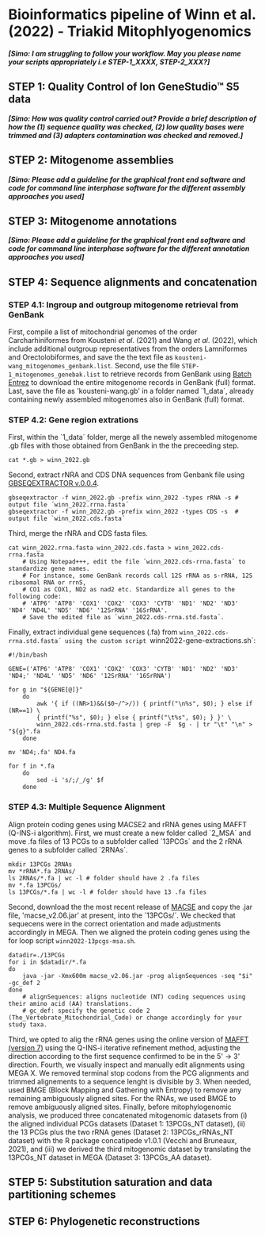 # Bioinformatics pipeline of Winn et al. (2022) - Triakid Mitophlyogenomics
***[Simo: I am struggling to follow your workflow. May you please name your scripts appropriately i.e STEP-1_XXXX, STEP-2_XXX?]***

## STEP 1: Quality Control of Ion GeneStudio™ S5 data

***[Simo: How was quality control carried out? Provide a brief description of how the (1) sequence quality was checked, (2) low quality bases were trimmed and (3) adapters contamination was checked and removed.]***

## STEP 2: Mitogenome assemblies  

***[Simo: Please add a guideline for the graphical front end software and code for command line interphase software for the different assembly approaches you used]***

## STEP 3: Mitogenome annotations

***[Simo: Please add a guideline for the graphical front end software and code for command line interphase software for the different annotation approaches you used]***

## STEP 4: Sequence alignments and concatenation

### STEP 4.1: Ingroup and outgroup mitogenome retrieval from GenBank 
First, compile a list of mitochondrial genomes of the order Carcharhiniformes from Kousteni *et al*. (2021) and Wang *et al*. (2022), which include additional outgroup representatives from the orders Lamniformes and Orectolobiformes, and save the the text file as `kousteni-wang_mitogenomes_genbank.list`. Second, use the file `STEP-1_mitogenomes_genebak.list` to retrieve records from GenBank using [Batch Entrez](https://www.ncbi.nlm.nih.gov/sites/batchentrez) to download the entire mitogenome records in GenBank (full) format. Last, save the file as 'kousteni-wang.gb' in a folder named `1_data´, already containing newly assembled mitogenomes also in GenBank (full) format.

### STEP 4.2: Gene region extrations
First, within the `1_data´ folder, merge all the newely assembled mitogenome .gb files with those obtained from GenBank in the the preceeding step.
```
cat *.gb > winn_2022.gb
```
Second, extract rNRA and CDS DNA sequences from Genbank file using [GBSEQEXTRACTOR v.0.0.4](https://github.com/linzhi2013/gbseqextractor).
```
gbseqextractor -f winn_2022.gb -prefix winn_2022 -types rRNA -s # output file ´winn_2022.rrna.fasta´
gbseqextractor -f winn_2022.gb -prefix winn_2022 -types CDS -s	# output file `winn_2022.cds.fasta´
```
Third, merge the rNRA and CDS fasta files.
```
cat winn_2022.rrna.fasta winn_2022.cds.fasta > winn_2022.cds-rrna.fasta
	# Using Notepad+++, edit the file ´winn_2022.cds-rrna.fasta´ to standardize gene names.
	# For instance, some GenBank records call 12S rRNA as s-rRNA, 12S ribosomal RNA or rrnS,
	# CO1 as COX1, ND2 as nad2 etc. Standardize all genes to the following code: 
	# 'ATP6' 'ATP8' 'COX1' 'COX2' 'COX3' 'CYTB' 'ND1' 'ND2' 'ND3' 'ND4' 'ND4L' 'ND5' 'ND6' '12SrRNA' '16SrRNA'.
	# Save the edited file as `winn_2022.cds-rrna.std.fasta´.
```
Finally, extract individual gene sequences (.fa) from `winn_2022.cds-rrna.std.fasta´ using the custom script `winn2022-gene-extractions.sh`:
```
#!/bin/bash

GENE=('ATP6' 'ATP8' 'COX1' 'COX2' 'COX3' 'CYTB' 'ND1' 'ND2' 'ND3' 'ND4;' 'ND4L' 'ND5' 'ND6' '12SrRNA' '16SrRNA')

for g in "${GENE[@]}"
	do
		awk '{ if ((NR>1)&&($0~/^>/)) { printf("\n%s", $0); } else if (NR==1) \
		{ printf("%s", $0); } else { printf("\t%s", $0); } }' \
		winn_2022.cds-rrna.std.fasta | grep -F  $g - | tr "\t" "\n" > "${g}".fa
	done

mv 'ND4;.fa' ND4.fa

for f in *.fa
	do
		sed -i 's/;/_/g' $f
	done 
```

### STEP 4.3: Multiple Sequence Alignment
Align protein coding genes using MACSE2 and rRNA genes using MAFFT (Q-INS-i algorithm).
First, we must create a new folder called ´2_MSA´ and move .fa files of 13 PCGs to a subfolder called ´13PCGs´ and the 2 rRNA genes to a subfolder called  ´2RNAs´.
```
mkdir 13PCGs 2RNAs
mv *rRNA*.fa 2RNAs/
ls 2RNAs/*.fa | wc -l # folder should have 2 .fa files
mv *.fa 13PCGs/
ls 13PCGs/*.fa | wc -l # folder should have 13 .fa files
```
Second, download the the most recent release of [MACSE](https://bioweb.supagro.inra.fr/macse/) and copy the .jar file, 'macse_v2.06.jar' at present, into the ´13PCGs/´. We checked that sequecens were in the correct orientation and made adjustments accordingly in MEGA. Then we aligned the protein coding genes using the for loop script `winn2022-13pcgs-msa.sh`.
```
datadir=./13PCGs
for i in $datadir/*.fa
do		
	java -jar -Xmx600m macse_v2.06.jar -prog alignSequences -seq "$i" -gc_def 2		
done
	# alignSequences: aligns nucleotide (NT) coding sequences using their amino acid (AA) translations.
	# gc_def: specify the genetic code 2 (The_Vertebrate_Mitochondrial_Code) or change accordingly for your study taxa.
```
Third, we opted to alig the rRNA genes using the online version of [MAFFT (version 7)](https://mafft.cbrc.jp/alignment/server/) using the Q-INS-i iterative refinement method, adjusting the direction according to the first sequence confirmed to be in the 5' -> 3' direction.
Fourth, we visually inspect and manually edit alignments using MEGA X. We removed terminal stop codons from the PCG alignments and trimmed alignements to a sequence lenght is divisible by 3. When needed, used BMGE (Block Mapping and Gathering with Entropy) to remove any remaining ambiguously aligned sites. For the RNAs, we used BMGE to remove ambiguously aligned sites.
Finally, before mitophylogenomic analysis, we produced three concatenated mitogenomic datasets from (i) the aligned individual PCGs datasets (Dataset 1: 13PCGs_NT dataset), (ii) the 13 PCGs plus the two rRNA genes (Dataset 2: 13PCGs_rRNAs_NT dataset) with the R package concatipede v1.0.1 (Vecchi and Bruneaux, 2021), and (iii) we derived the third mitogenomic dataset by translating the 13PCGs_NT dataset in MEGA (Dataset 3: 13PCGs_AA dataset). 

## STEP 5: Substitution saturation and data partitioning schemes 


## STEP 6: Phylogenetic reconstructions 



